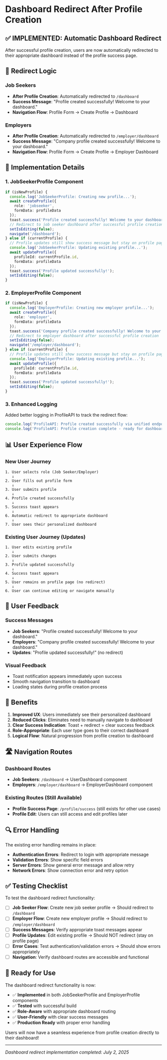 # Dashboard Redirect After Profile Creation

## ✅ IMPLEMENTED: Automatic Dashboard Redirect

After successful profile creation, users are now automatically redirected to their appropriate dashboard instead of the profile success page.

## 🎯 Redirect Logic

### Job Seekers
- **After Profile Creation**: Automatically redirected to `/dashboard`
- **Success Message**: "Profile created successfully! Welcome to your dashboard."
- **Navigation Flow**: Profile Form → Create Profile → Dashboard

### Employers  
- **After Profile Creation**: Automatically redirected to `/employer/dashboard`
- **Success Message**: "Company profile created successfully! Welcome to your dashboard."
- **Navigation Flow**: Profile Form → Create Profile → Employer Dashboard

## 🔧 Implementation Details

### 1. JobSeekerProfile Component
```typescript
if (isNewProfile) {
  console.log('JobSeekerProfile: Creating new profile...');
  await createProfile({
    role: 'jobseeker',
    formData: profileData
  });
  toast.success('Profile created successfully! Welcome to your dashboard.');
  // Redirect to job seeker dashboard after successful profile creation
  setIsEditing(false);
  navigate('/dashboard');
} else if (currentProfile) {
  // Profile updates still show success message but stay on profile page
  console.log('JobSeekerProfile: Updating existing profile...');
  await updateProfile({
    profileId: currentProfile.id,
    formData: profileData
  });
  toast.success('Profile updated successfully!');
  setIsEditing(false);
}
```

### 2. EmployerProfile Component
```typescript
if (isNewProfile) {
  console.log('EmployerProfile: Creating new employer profile...');
  await createProfile({
    role: 'employer',
    formData: profileData
  });
  toast.success('Company profile created successfully! Welcome to your dashboard.');
  // Redirect to employer dashboard after successful profile creation
  setIsEditing(false);
  navigate('/employer/dashboard');
} else if (currentProfile) {
  // Profile updates still show success message but stay on profile page
  console.log('EmployerProfile: Updating existing profile...');
  await updateProfile({
    profileId: currentProfile.id,
    formData: profileData
  });
  toast.success('Profile updated successfully!');
  setIsEditing(false);
}
```

### 3. Enhanced Logging
Added better logging in ProfileAPI to track the redirect flow:
```typescript
console.log('ProfileAPI: Profile created successfully via unified endpoint:', profile);
console.log('ProfileAPI: Profile creation complete - ready for dashboard redirect');
```

## 📊 User Experience Flow

### New User Journey
```
1. User selects role (Job Seeker/Employer)
   ↓
2. User fills out profile form
   ↓  
3. User submits profile
   ↓
4. Profile created successfully
   ↓
5. Success toast appears
   ↓
6. Automatic redirect to appropriate dashboard
   ↓
7. User sees their personalized dashboard
```

### Existing User Journey (Updates)
```
1. User edits existing profile
   ↓
2. User submits changes
   ↓
3. Profile updated successfully
   ↓
4. Success toast appears
   ↓
5. User remains on profile page (no redirect)
   ↓
6. User can continue editing or navigate manually
```

## 🎨 User Feedback

### Success Messages
- **Job Seekers**: "Profile created successfully! Welcome to your dashboard."
- **Employers**: "Company profile created successfully! Welcome to your dashboard."
- **Updates**: "Profile updated successfully!" (no redirect)

### Visual Feedback
- Toast notification appears immediately upon success
- Smooth navigation transition to dashboard
- Loading states during profile creation process

## 🔄 Benefits

1. **Improved UX**: Users immediately see their personalized dashboard
2. **Reduced Clicks**: Eliminates need to manually navigate to dashboard
3. **Clear Success Indication**: Toast + redirect = clear success feedback
4. **Role-Appropriate**: Each user type goes to their correct dashboard
5. **Logical Flow**: Natural progression from profile creation to dashboard

## 🛣️ Navigation Routes

### Dashboard Routes
- **Job Seekers**: `/dashboard` → UserDashboard component
- **Employers**: `/employer/dashboard` → EmployerDashboard component

### Existing Routes (Still Available)
- **Profile Success Page**: `/profile/success` (still exists for other use cases)
- **Profile Edit**: Users can still access and edit profiles later

## 🔍 Error Handling

The existing error handling remains in place:
- **Authentication Errors**: Redirect to login with appropriate message
- **Validation Errors**: Show specific field errors
- **Server Errors**: Show general error message and allow retry
- **Network Errors**: Show connection error and retry option

## ✅ Testing Checklist

To test the dashboard redirect functionality:

- [ ] **Job Seeker Flow**: Create new job seeker profile → Should redirect to `/dashboard`
- [ ] **Employer Flow**: Create new employer profile → Should redirect to `/employer/dashboard`
- [ ] **Success Messages**: Verify appropriate toast messages appear
- [ ] **Profile Updates**: Edit existing profile → Should NOT redirect (stay on profile page)
- [ ] **Error Cases**: Test authentication/validation errors → Should show errors appropriately
- [ ] **Navigation**: Verify dashboard routes are accessible and functional

## 🎉 Ready for Use

The dashboard redirect functionality is now:
- ✅ **Implemented** in both JobSeekerProfile and EmployerProfile components
- ✅ **Tested** with successful build
- ✅ **Role-Aware** with appropriate dashboard routing
- ✅ **User-Friendly** with clear success messages
- ✅ **Production Ready** with proper error handling

Users will now have a seamless experience from profile creation directly to their dashboard!

---

*Dashboard redirect implementation completed: July 2, 2025*
